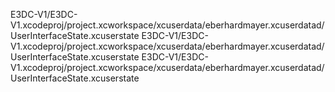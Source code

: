 E3DC-V1/E3DC-V1.xcodeproj/project.xcworkspace/xcuserdata/eberhardmayer.xcuserdatad/UserInterfaceState.xcuserstate
E3DC-V1/E3DC-V1.xcodeproj/project.xcworkspace/xcuserdata/eberhardmayer.xcuserdatad/UserInterfaceState.xcuserstate
E3DC-V1/E3DC-V1.xcodeproj/project.xcworkspace/xcuserdata/eberhardmayer.xcuserdatad/UserInterfaceState.xcuserstate


